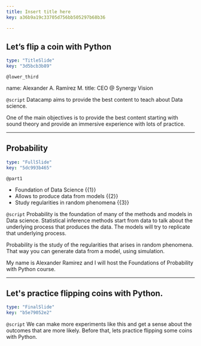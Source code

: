 ```yaml
---
title: Insert title here
key: a36b9a19c33705d756bb505297b68b36

---
```

## Let’s flip a coin with Python

```yaml
type: "TitleSlide"
key: "3d5bcb3b89"
```

`@lower_third`

name: Alexander A. Ramírez M.
title: CEO @ Synergy Vision


`@script`
Datacamp aims to provide the best content to teach about Data science. 

One of the main objectives is to provide the best content starting with sound theory and provide an immersive experience with lots of practice.


---
## Probability

```yaml
type: "FullSlide"
key: "5dc993b465"
```

`@part1`
- Foundation of Data Science {{1}}
- Allows to produce data from models {{2}}
- Study regularities in random phenomena {{3}}


`@script`
Probability is the foundation of many of the methods and models in Data science. Statistical inference methods start from data to talk about the underlying process that produces the data. The models will try to replicate that underlying process.

Probability is the study of the regularities that arises in random phenomena. That way you can generate data from a model, using simulation.

My name is Alexander Ramirez and I will host the Foundations of Probability with Python course.


---
## Let's practice flipping coins with Python.

```yaml
type: "FinalSlide"
key: "b5e79052e2"
```

`@script`
We can make more experiments like this and get a sense about the outcomes that are more likely. Before that, lets practice flipping some coins with Python.

